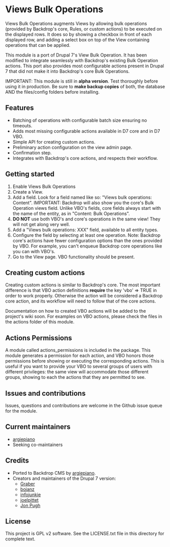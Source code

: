 # Views Bulk Operations

Views Bulk Operations augments Views by allowing bulk operations
(provided by Backdrop's core, Rules, or custom actions) to be executed on the displayed rows.
It does so by showing a checkbox in front of each displayed row, and adding a
select box on top of the View containing operations that can be applied.

This module is a port of Drupal 7's View Bulk Operation. It has been modified to
integrate seamlessly with Backdrop's existing Bulk Operation actions. This port 
also provides most configurable actions present in Drupal 7 that did not make it
into Backdrop's core Bulk Operations. 

IMPORTANT: This module is still in **alpha version**. Test thoroughly before using
it in production. Be sure to **make backup copies** of both, the database AND 
the files/config folders before installing. 

## Features

- Batching of operations with configurable batch size ensuring no timeouts.
- Adds most missing configurable actions available in D7 core and in D7 VBO. 
- Simple API for creating custom actions.
- Preliminary action configuration on the view admin page.
- Confirmation step.
- Integrates with Backdrop's core actions, and respects their workflow.

## Getting started

1. Enable Views Bulk Operations
2. Create a View.
3. Add a field. Look for a field named like so: "Views bulk operations: Content". IMPORTANT: Backdrop will also show you the core's Bulk Operation views field. Unlike VBO's fields, core fields always start with the name of the entity, as in "Content: Bulk Operations". 
3. **DO NOT** use both VBO's and core's operations in the same view! They will not get along very well.
4. Add a "Views bulk operations: XXX" field, available to all entity types.
5. Configure the field by selecting at least one operation. Note: Backdrop core's actions have fewer configuration options than the ones provided by VBO. For example, you can't enqueue Backdrop core operations like you can with VBO's.
6. Go to the View page. VBO functionality should be present.

## Creating custom actions

Creating custom actions is similar to Backdrop's core. The most important difference is that VBO action definitions **require** the key 'vbo' =>  TRUE in order to work properly. Otherwise the action will be considered a Backdrop core action, and its workflow will need to follow that of the core actions.

Documentation on how to created VBO actions will be added to the project's wiki soon. For examples on VBO actions, please check the files in the actions folder of this module. 

## Actions Permissions

A module called actions_permissions is included in the package. This module generates a permission for each action, and VBO honors those permissions before showing or executing the corresponding actions. This is useful if you want to provide your VBO to several groups of users with different privileges: the same view will accommodate those different groups, showing to each the actions that they are permitted to see.

## Issues and contributions

Issues, questions and contributions are welcome in the Github issue queue for the module.

## Current maintainers

- [argiepiano](https://github.com/argiepiano)
- Seeking co-maintainers

## Credits

- Ported to Backdrop CMS by [argiepiano](https://github.com/argiepiano).
- Creators and maintainers of the Drupal 7 version:
  - [Graber](https://www.drupal.org/u/graber)
  - [bojanz](https://www.drupal.org/u/bojanz)
  - [infojunkie](https://www.drupal.org/u/infojunkie)
  - [joelpittet](https://www.drupal.org/u/joelpittet)
  - [Jon Pugh](https://www.drupal.org/u/jon-pugh) 


## License

This project is GPL v2 software. See the LICENSE.txt file in this directory
for complete text.


